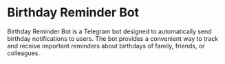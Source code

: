 # Birthday Reminder Bot
Birthday Reminder Bot is a Telegram bot designed to automatically send birthday notifications to users. The bot provides a convenient way to track and receive important reminders about birthdays of family, friends, or colleagues.
